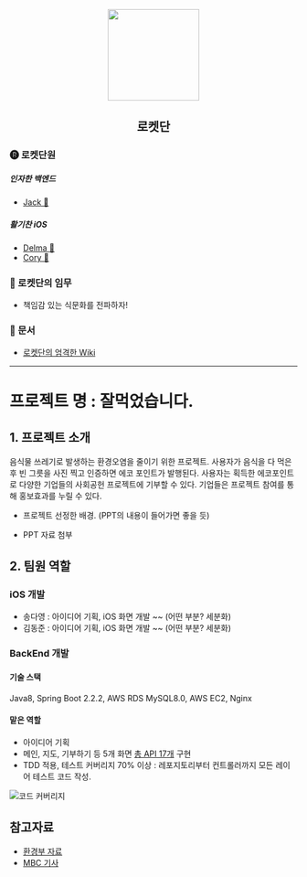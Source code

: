 <p align="center">
  <img src="https://github.com/guswns1659/TeamRocket/blob/master/assets/team-rocket-logo.png?raw=true" width="160px">
</p>  
<p> <h2 align="center">로켓단</h3> </p>


### 🅡 로켓단원

##### 인자한 백엔드

- [Jack 🐘](https://github.com/guswns1659)

##### 활기찬 iOS 

- [Delma 🐝](https://github.com/delmaSong)
- [Cory 🦊](https://github.com/corykim0829)

### 🚀 로켓단의 임무

- 책임감 있는 식문화를 전파하자!

### 📝 문서

- [로켓단의 엄격한 Wiki](https://github.com/guswns1659/TeamRocket/wiki)

--------

# 프로젝트 명 : 잘먹었습니다.

## 1. 프로젝트 소개
음식물 쓰레기로 발생하는 환경오염을 줄이기 위한 프로젝트. 사용자가 음식을 다 먹은 후 빈 그릇을 사진 찍고 인증하면 에코 포인트가 발행된다. 사용자는 획득한 에코포인트로 다양한 기업들의 사회공헌 프로젝트에 기부할 수 있다. 기업들은 프로젝트 참여를 통해 홍보효과를 누릴 수 있다.

- 프로젝트 선정한 배경. (PPT의 내용이 들어가면 좋을 듯)

- PPT 자료 첨부

## 2. 팀원 역할
### iOS 개발
- 송다영 : 아이디어 기획, iOS 화면 개발 ~~ (어떤 부분? 세분화)
- 김동준 : 아이디어 기획, iOS 화면 개발 ~~ (어떤 부분? 세분화)

### BackEnd 개발
#### 기술 스택
Java8, Spring Boot 2.2.2, AWS RDS MySQL8.0, AWS EC2, Nginx

#### 맡은 역할
- 아이디어 기획
- 메인, 지도, 기부하기 등 5개 화면 [총 API 17개](http://15.164.255.212/api/swagger-ui.html) 구현
- TDD 적용, 테스트 커버리지 70% 이상 : 레포지토리부터 컨트롤러까지 모든 레이어 테스트 코드 작성.

![코드 커버리지](/assets/angelhack/코드%20커버리지.png)



## 참고자료
- [환경부 자료](https://me.go.kr/home/file/readDownloadFile2.do?fileId=25739&fileSeq=1&fileName=02cbe80dbf2710b9209383edeed724b311598d616211b9cb4ca7ed1c3af7e5abf2edcfedf069048834db3fe6f29e09aa&openYn=Y#:~:text=%EC%9D%8C%EC%8B%9D%EB%AC%BC%EC%93%B0%EB%A0%88%EA%B8%B0%EB%8A%94%20%EC%B2%98%EB%A6%AC%EA%B3%BC%EC%A0%95,%EC%98%A8%EC%8B%A4%EA%B0%80%EC%8A%A4%EA%B0%80%20%EB%B0%B0%EC%B6%9C%EB%90%A9%EB%8B%88%EB%8B%A4)
- [MBC 기사](https://imnews.imbc.com/replay/2018/nwtoday/article/4582674_30187.html)
